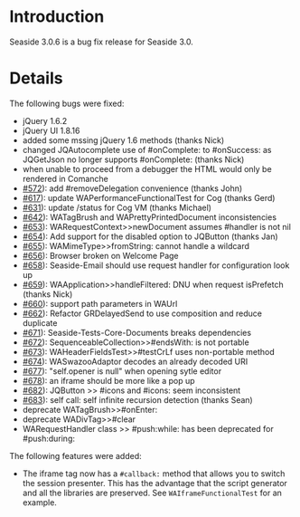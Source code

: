 # Introduction #
Seaside 3.0.6 is a bug fix release for Seaside 3.0.


# Details #

The following bugs were fixed:
  * jQuery 1.6.2
  * jQuery UI 1.8.16
  * added some mssing jQuery 1.6 methods (thanks Nick)
  * changed JQAutocomplete use of #onComplete: to #onSuccess: as JQGetJson no longer supports #onComplete: (thanks Nick)
  * when unable to proceed from a debugger the HTML would only be rendered in Comanche
  * [#572](https://github.com/SeasideSt/Seaside/issues/572)): 	add #removeDelegation convenience (thanks John)
  * [#617](https://github.com/SeasideSt/Seaside/issues/617)):	update WAPerformanceFunctionalTest for Cog (thanks Gerd)
  * [#631](https://github.com/SeasideSt/Seaside/issues/631)): 	update /status for Cog VM (thanks Michael)
  * [#642](https://github.com/SeasideSt/Seaside/issues/642)): 	WATagBrush and WAPrettyPrintedDocument inconsistencies
  * [#653](https://github.com/SeasideSt/Seaside/issues/653)): 	WARequestContext>>newDocument assumes #handler is not nil
  * [#654](https://github.com/SeasideSt/Seaside/issues/654)): 	Add support for the disabled option to JQButton (thanks Jan)
  * [#655](https://github.com/SeasideSt/Seaside/issues/655)): 	WAMimeType>>fromString: cannot handle a wildcard
  * [#656](https://github.com/SeasideSt/Seaside/issues/656)): 	Browser broken on Welcome Page
  * [#658](https://github.com/SeasideSt/Seaside/issues/658)): 	Seaside-Email should use request handler for configuration look up
  * [#659](https://github.com/SeasideSt/Seaside/issues/659)): 	WAApplication>>handleFiltered: DNU when request isPrefetch (thanks Nick)
  * [#660](https://github.com/SeasideSt/Seaside/issues/660)): 	support path parameters in WAUrl
  * [#662](https://github.com/SeasideSt/Seaside/issues/662)): 	Refactor GRDelayedSend to use composition and reduce duplicate
  * [#671](https://github.com/SeasideSt/Seaside/issues/671)):	Seaside-Tests-Core-Documents breaks dependencies
  * [#672](https://github.com/SeasideSt/Seaside/issues/672)):	SequenceableCollection>>#endsWith: is not portable
  * [#673](https://github.com/SeasideSt/Seaside/issues/673)):	WAHeaderFieldsTest>>#testCrLf uses non-portable method
  * [#674](https://github.com/SeasideSt/Seaside/issues/674)): 	WASwazooAdaptor decodes an already decoded URI
  * [#677](https://github.com/SeasideSt/Seaside/issues/677)): 	"self.opener is null" when opening sytle editor
  * [#678](https://github.com/SeasideSt/Seaside/issues/678)): 	an iframe should be more like a pop up
  * [#682](https://github.com/SeasideSt/Seaside/issues/682)): 	JQButton >> #icons and #icons: seem inconsistent
  * [#683](https://github.com/SeasideSt/Seaside/issues/683)): 	self call: self infinite recursion detection (thanks Sean)
  * deprecate WATagBrush>>#onEnter:
  * deprecate WADivTag>>#clear
  * WARequestHandler class >> #push:while: has been deprecated for #push:during:

The following features were added:
  * The iframe tag now has a `#callback:` method that allows you to switch the session presenter. This has the advantage that the script generator and all the libraries are preserved. See `WAIframeFunctionalTest` for an example.
